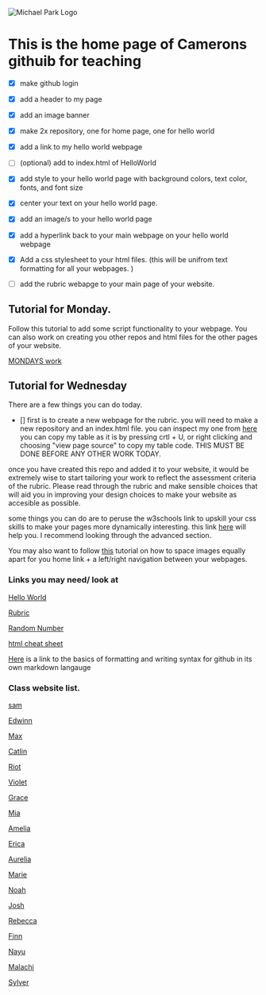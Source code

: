![Michael Park Logo](https://michaelpark.school.nz/wp-content/uploads/2021/06/mps-logo.svg)

# This is the home page of Camerons githuib for teaching

- [x] make github login
- [x] add a header to my page
- [x] add an image banner
- [x] make 2x repository, one for home page, one for hello world
- [x] add a link to my hello world webpage
- [ ] (optional) add to index.html of HelloWorld
- [x] add style to your hello world page with background colors, text color, fonts, and font size
- [x] center your text on your hello world page.
- [x] add an image/s to your hello world page
- [x] add a hyperlink back to your main webpage on your hello world webpage
- [x] Add a css stylesheet to your html files. (this will be unifrom text formatting for all your webpages. )
- [ ] add the rubric webapge to your main page of your website. 



## Tutorial for Monday. 

Follow this tutorial to add some script functionality to your webpage. You can also work on creating you other repos and html files for the other pages of your website. 

[MONDAYS work](https://www.tutorialspoint.com/html/html_scripts.htm)

<!-- 
https://www.youtube.com/watch?v=dcTiiYuC2AM&ab_channel=PixemWeb
-->

## Tutorial for Wednesday

There are a few things you can do today.
 - [] first is to create a new webpage for the rubric. you will need to make a new repository and an index.html file. you can inspect my one from [here](https://mpscam.github.io/TestHtml/) you can copy my table as it is by pressing crtl + U, or right clicking and choosing "view page source" to copy my table code. THIS MUST BE DONE BEFORE ANY OTHER WORK TODAY. 
   

 once you have created this repo and added it to your website, it would be extremely wise to start tailoring your work to reflect the assessment criteria of the rubric. Please read through the rubric and make sensible choices that will aid you in improving your design choices to make your website as accesible as possible.

some things you can do are to peruse the w3schools link to upskill your css skills to make your pages more dynamically interesting. this link [here](https://www.w3schools.com/css/default.asp) will help you. I recommend looking through the advanced section. 

You may also want to follow [this](https://www.shecodes.io/athena/8356-align-images-horizontally-with-equal-space-in-html-css#:~:text=By%20setting%20the%20parent%20element,equal%20space%20between%20each%20image.) tutorial on how to space images equally apart for you home link + a left/right navigation between your webpages. 





### Links you may need/ look at
[Hello World](https://mpscam.github.io/helloworld/)

[Rubric](https://mpscam.github.io/TestHtml/)

[Random Number](https://mpscam.github.io/RandomNum/)

[html cheat sheet](https://www.w3schools.com/html/html_intro.asp)



[Here](https://docs.github.com/en/get-started/writing-on-github/getting-started-with-writing-and-formatting-on-github/basic-writing-and-formatting-syntax) is a link to the basics of formatting and writing syntax for github in its own markdown langauge


### Class website list.

[sam](https://malachiscute.github.io)

[Edwinn](https://Edwinnwong.github.io)

[Max](https://skuxdlx.github.io)

[Catlin](https://chocomelody1.github.io)

[Riot](https://rosie080.github.io)

[Violet](https://altoclef24.github.io)

[Grace](https://gibbons07.github.io)

[Mia](https://koikoiyooniverse.github.io)

[Amelia](https://fartingwizard.github.io)

[Erica](https://ericalp2024.github.io)

[Aurelia](https://aurelia2024.github.io)

[Marie](https://mariee2024.github.io)

[Noah](https://n0ahr.github.io)

[Josh](https://melonmuncher911.github.io)

[Rebecca](https://4ur0.github.io)

[Finn](https://finnwurray.github.io)

[Nayu](https://nhazuki.github.io)

[Malachi](https://ihcalamseivad.github.io)

[Sylver](https://explodingbananas.github.io)
  









